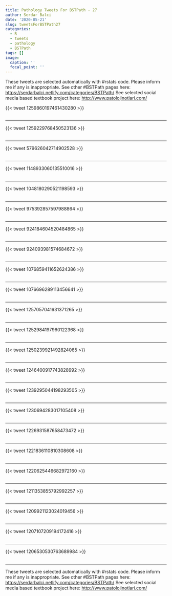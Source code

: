 ```yaml
---
title: Pathology Tweets For BSTPath - 27
author: Serdar Balci
date: '2020-05-21'
slug: tweetsForBSTPath27
categories:
  - R
  - tweets
  - pathology
  - BSTPath
tags: []
image:
  caption: ''
  focal_point: ''
---
```



These tweets are selected automatically with #rstats code. Please inform me if any is inappropriate.
See other #BSTPath pages here: https://serdarbalci.netlify.com/categories/BSTPath/ 
See selected social media based textbook project here: http://www.patolojinotlari.com/

{{< tweet 1259860197461430280 >}}
<br>
<br>
<hr>
{{< tweet 1259229768450523136 >}}
<br>
<br>
<hr>
{{< tweet 579626042714902528 >}}
<br>
<br>
<hr>
{{< tweet 1148933060135510016 >}}
<br>
<br>
<hr>
{{< tweet 1048180290521198593 >}}
<br>
<br>
<hr>
{{< tweet 975392857597988864 >}}
<br>
<br>
<hr>
{{< tweet 924184604520484865 >}}
<br>
<br>
<hr>
{{< tweet 924093981574684672 >}}
<br>
<br>
<hr>
{{< tweet 1076859411652624386 >}}
<br>
<br>
<hr>
{{< tweet 1076696289113456641 >}}
<br>
<br>
<hr>
{{< tweet 1257057041631371265 >}}
<br>
<br>
<hr>
{{< tweet 1252984197960122368 >}}
<br>
<br>
<hr>
{{< tweet 1250239921492824065 >}}
<br>
<br>
<hr>
{{< tweet 1246400917743828992 >}}
<br>
<br>
<hr>
{{< tweet 1239295044198293505 >}}
<br>
<br>
<hr>
{{< tweet 1230694283017105408 >}}
<br>
<br>
<hr>
{{< tweet 1226931587658473472 >}}
<br>
<br>
<hr>
{{< tweet 1221836110810308608 >}}
<br>
<br>
<hr>
{{< tweet 1220625446682972160 >}}
<br>
<br>
<hr>
{{< tweet 1211353855792992257 >}}
<br>
<br>
<hr>
{{< tweet 1209921123024019456 >}}
<br>
<br>
<hr>
{{< tweet 1207107209194172416 >}}
<br>
<br>
<hr>
{{< tweet 1206530530763689984 >}}
<br>
<br>
<hr>


These tweets are selected automatically with #rstats code. Please inform me if any is inappropriate.
See other #BSTPath pages here: https://serdarbalci.netlify.com/categories/BSTPath/ 
See selected social media based textbook project here: http://www.patolojinotlari.com/
